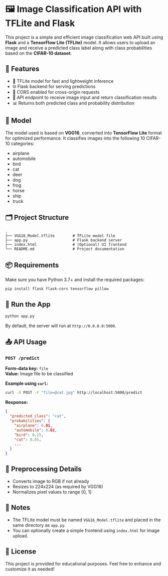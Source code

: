 
# 🖼️ Image Classification API with TFLite and Flask

This project is a simple and efficient image classification web API built using **Flask** and a **TensorFlow Lite (TFLite)** model. It allows users to upload an image and receive a predicted class label along with class probabilities based on the **CIFAR-10 dataset**.

## 🚀 Features

- 📱 TFLite model for fast and lightweight inference
- 🌐 Flask backend for serving predictions
- 🔐 CORS enabled for cross-origin requests
- 🔄 API endpoint to receive image input and return classification results
- 📊 Returns both predicted class and probability distribution

## 🧠 Model

The model used is based on **VGG16**, converted into **TensorFlow Lite** format for optimized performance. It classifies images into the following 10 CIFAR-10 categories:

- airplane
- automobile
- bird
- cat
- deer
- dog
- frog
- horse
- ship
- truck

## 🗂️ Project Structure

```
.
├── VGG16_Model.tflite        # TFLite model file
├── app.py                    # Flask backend server
├── index.html                # (Optional) UI frontend
└── README.md                 # Project documentation
```

## 📦 Requirements

Make sure you have Python 3.7+ and install the required packages:

```bash
pip install flask flask-cors tensorflow pillow
```

## 🧪 Run the App

```bash
python app.py
```

By default, the server will run at `http://0.0.0.0:5000`.

## 📤 API Usage

### `POST /predict`

**Form-data key:** `file`  
**Value:** Image file to be classified

**Example using `curl`:**

```bash
curl -X POST -F "file=@cat.jpg" http://localhost:5000/predict
```

**Response:**

```json
{
  "predicted_class": "cat",
  "probabilities": {
    "airplane": 0.01,
    "automobile": 0.02,
    "bird": 0.15,
    "cat": 0.65,
    ...
  }
}
```

## 🔧 Preprocessing Details

- Converts image to RGB if not already
- Resizes to 224x224 (as required by VGG16)
- Normalizes pixel values to range [0, 1]

## 📌 Notes

- The TFLite model must be named `VGG16_Model.tflite` and placed in the same directory as `app.py`.
- You can optionally create a simple frontend using `index.html` for image upload.

## 📄 License

This project is provided for educational purposes. Feel free to enhance and customize it as needed!
